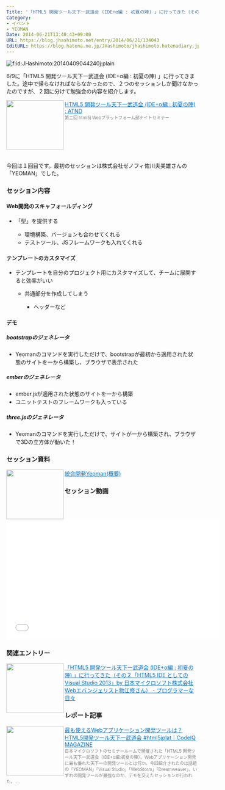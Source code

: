 ```yaml
---
Title: '「HTML5 開発ツール天下一武道会 (IDE+α編 : 初夏の陣) 」に行ってきた（その１「YEOMAN」by 株式会社ゼノフィ佐川夫美雄さん）'
Category:
- イベント
- YEOMAN
Date: 2014-06-21T13:40:43+09:00
URL: https://blog.jhashimoto.net/entry/2014/06/21/134043
EditURL: https://blog.hatena.ne.jp/JHashimoto/jhashimoto.hatenadiary.jp/atom/entry/12921228815726515725
---
```


<p><img class="hatena-fotolife" title="f:id:JHashimoto:20140409044240j:plain" src="http://cdn-ak.f.st-hatena.com/images/fotolife/J/JHashimoto/20140409/20140409044240.jpg" alt="f:id:JHashimoto:20140409044240j:plain" /></p>
<p>6/9に「HTML5 開発ツール天下一武道会 (IDE+α編 : 初夏の陣) 」に行ってきました。途中で帰らなければならなかったので、２つのセッションしか聞けなかったのですが、２回に分けて勉強会の内容を紹介します。</p>
<p><a href="http://atnd.org/events/51361" target="_blank"><img class="alignleft" src="http://capture.heartrails.com/150x130/shadow?http://atnd.org/events/51361" alt="" width="150" height="130" align="left" border="0" /></a><a style="color: #0070c5;" href="http://atnd.org/events/51361" target="_blank">HTML5 開発ツール天下一武道会 (IDE+α編 : 初夏の陣) : ATND</a><a href="http://b.hatena.ne.jp/entry/http://atnd.org/events/51361" target="_blank"><img src="http://b.hatena.ne.jp/entry/image/http://atnd.org/events/51361" alt="" border="0" /></a><br /><span style="color: #808080; font-size: 80%;">第二回 html5j Webプラットフォーム部ナイトセミナー</span></p>
<div style="clear: both;"> </div>
<p>今回は１回目です。最初のセッションは株式会社ゼノフィ佐川夫美雄さんの「YEOMAN」でした。</p>
<h3>セッション内容</h3>
<h4>Web開発のスキャフォールディング</h4>
<ul>
<li><span style="line-height: 1.5;">「型」を提供する</span></li>
<ul>
<li><span style="line-height: 1.5;">環境構築、バージョンも合わせてくれる</span></li>
<li><span style="line-height: 1.5;">テストツール、JSフレームワークも入れてくれる</span></li>
</ul>
</ul>
<h4>テンプレートのカスタマイズ</h4>
<ul>
<li><span style="line-height: 1.5;">テンプレートを自分のプロジェクト用にカスタマイズして、チームに展開すると効率がいい</span></li>
<ul>
<li><span style="line-height: 1.5;">共通部分を作成してしまう</span></li>
<ul>
<li><span style="line-height: 1.5;">ヘッダーなど</span></li>
</ul>
</ul>
</ul>
<h4>デモ</h4>
<h5>bootstrapのジェネレータ</h5>
<ul>
<li><span style="line-height: 1.5;">Yeomanのコマンドを実行しただけで、bootstrapが最初から適用された状態のサイトを一から構築し、ブラウザで表示された</span></li>
</ul>
<h5>emberのジェネレータ</h5>
<ul>
<li><span style="line-height: 1.5;">ember.jsが適用された状態のサイトを一から構築</span></li>
<li><span style="line-height: 1.5;">ユニットテストのフレームワークも入っている</span></li>
</ul>
<h5>three.jsのジェネレータ</h5>
<ul>
<li><span style="line-height: 1.5;">Yeomanのコマンドを実行しただけで、サイトが一から構築され、ブラウザで3Dの立方体が動いた！</span></li>
</ul>
<h3>セッション資料</h3>
<p><a href="http://www.slideshare.net/sagawafumio/yeoman-35645412" target="_blank"><img class="alignleft" src="http://capture.heartrails.com/150x130/shadow?http://www.slideshare.net/sagawafumio/yeoman-35645412" alt="" width="150" height="130" align="left" border="0" /></a><a style="color: #0070c5;" href="http://www.slideshare.net/sagawafumio/yeoman-35645412" target="_blank">統合開発Yeoman(概要)</a><a href="http://b.hatena.ne.jp/entry/http://www.slideshare.net/sagawafumio/yeoman-35645412" target="_blank"><img src="http://b.hatena.ne.jp/entry/image/http://www.slideshare.net/sagawafumio/yeoman-35645412" alt="" border="0" /></a></p>
<h3>セッション動画</h3>
<p><iframe src="//www.youtube.com/embed/gWt405fHSs8?start=75" width="560" height="315" frameborder="0" allowfullscreen=""></iframe></p>
<h3>関連エントリー</h3>
<p><a href="http://jhashimoto.hatenadiary.jp/entry/2014/06/21/143448" target="_blank" rel="nofollow"><img class="alignleft" src="http://capture.heartrails.com/150x130/shadow?http://jhashimoto.hatenadiary.jp/entry/2014/06/21/143448" alt="" width="150" height="130" align="left" border="0" /></a><a style="color: #0070c5;" href="http://jhashimoto.hatenadiary.jp/entry/2014/06/21/143448" target="_blank" rel="nofollow">「HTML5 開発ツール天下一武道会 (IDE+α編 : 初夏の陣) 」に行ってきた（その２「HTML5 IDE としての Visual Studio 2013」by 日本マイクロソフト株式会社 Webエバンジェリスト物江修さん） - プログラマーな日々</a><a href="http://b.hatena.ne.jp/entry/http://jhashimoto.hatenadiary.jp/entry/2014/06/21/143448" target="_blank"><img src="http://b.hatena.ne.jp/entry/image/http://jhashimoto.hatenadiary.jp/entry/2014/06/21/143448" alt="" border="0" /></a></p>
<h3>レポート記事</h3>
<p><a href="https://codeiq.jp/magazine/2014/06/11862/" target="_blank"><img class="alignleft" src="http://capture.heartrails.com/150x130/shadow?https://codeiq.jp/magazine/2014/06/11862/" alt="" width="150" height="130" align="left" border="0" /></a><a style="color: #0070c5;" href="https://codeiq.jp/magazine/2014/06/11862/" target="_blank">最も使えるWebアプリケーション開発ツールは？HTML5開発ツール天下一武道会 #html5jplat｜CodeIQ MAGAZINE</a><a href="http://b.hatena.ne.jp/entry/https://codeiq.jp/magazine/2014/06/11862/" target="_blank"><img src="http://b.hatena.ne.jp/entry/image/https://codeiq.jp/magazine/2014/06/11862/" alt="" border="0" /></a><br /><span style="color: #808080; font-size: 80%;">日本マイクロソフトのセミナールームで開催された「HTML5 開発ツール天下一武道会（IDE+α編:初夏の陣）。Webアプリケーション開発に最も優れた天下一の開発ツールとは何か。今回紹介されたのは話題の「YEOMAN」「Visual Studio」「WebStorm」「Dreamweaver」。いずれの開発ツールが最強なのか、デモを交えたセッションが行われた。 ...</span></p>
<div style="clear: both;"> </div>
